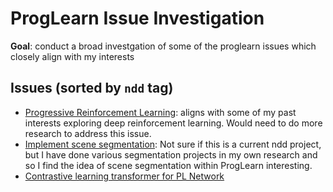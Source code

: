 # ProgLearn Issue Investigation
**Goal**: conduct a broad investgation of some of the proglearn issues which closely align with my interests

## Issues (sorted by `ndd` tag)
* [Progressive Reinforcement Learning](https://github.com/neurodata/ProgLearn/issues/289): aligns with some of my past interests exploring deep reinforcement learning. Would need to do more research to address this issue.
* [Implement scene segmentation](https://github.com/neurodata/ProgLearn/issues/39): Not sure if this is a current ndd project, but I have done various segmentation projects in my own research and so I find the idea of scene segmentation within ProgLearn interesting.
* [Contrastive learning transformer for PL Network](https://github.com/neurodata/ProgLearn/issues/426)